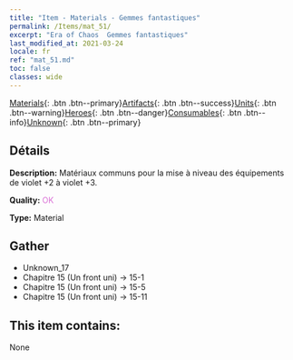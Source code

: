 ```yaml
---
title: "Item - Materials - Gemmes fantastiques"
permalink: /Items/mat_51/
excerpt: "Era of Chaos  Gemmes fantastiques"
last_modified_at: 2021-03-24
locale: fr
ref: "mat_51.md"
toc: false
classes: wide
---
```

 [Materials](/fr/Items/){: .btn .btn--primary}[Artifacts](/fr/Items/Artifacts/){: .btn .btn--success}[Units](/fr/Items/Units/){: .btn .btn--warning}[Heroes](/fr/Items/Heroes/){: .btn .btn--danger}[Consumables](/fr/Items/Consumables/){: .btn .btn--info}[Unknown](/fr/Items/Unknown/){: .btn .btn--primary}

## Détails
 **Description:** Matériaux communs pour la mise à niveau des équipements de violet +2 à violet +3.

 **Quality:** <span style="color: #DA70D6">OK</span>

 **Type:** Material

## Gather

*    Unknown_17 
*    Chapitre 15 (Un front uni) -> 15-1 
*    Chapitre 15 (Un front uni) -> 15-5 
*    Chapitre 15 (Un front uni) -> 15-11 

## This item contains:

  None

